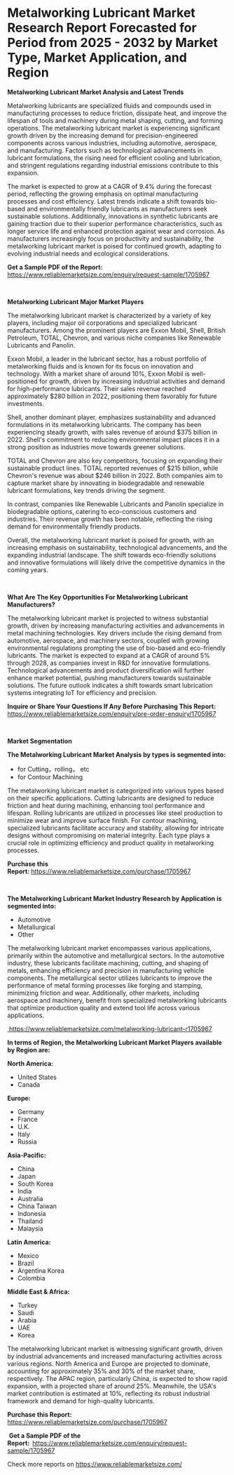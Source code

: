 <p><h1>Metalworking Lubricant Market Research Report Forecasted for Period from 2025 -  2032 by Market Type, Market Application, and Region</h1></p><p><strong>Metalworking Lubricant Market Analysis and Latest Trends</strong></p>
<p><p>Metalworking lubricants are specialized fluids and compounds used in manufacturing processes to reduce friction, dissipate heat, and improve the lifespan of tools and machinery during metal shaping, cutting, and forming operations. The metalworking lubricant market is experiencing significant growth driven by the increasing demand for precision-engineered components across various industries, including automotive, aerospace, and manufacturing. Factors such as technological advancements in lubricant formulations, the rising need for efficient cooling and lubrication, and stringent regulations regarding industrial emissions contribute to this expansion.</p><p>The market is expected to grow at a CAGR of 9.4% during the forecast period, reflecting the growing emphasis on optimal manufacturing processes and cost efficiency. Latest trends indicate a shift towards bio-based and environmentally friendly lubricants as manufacturers seek sustainable solutions. Additionally, innovations in synthetic lubricants are gaining traction due to their superior performance characteristics, such as longer service life and enhanced protection against wear and corrosion. As manufacturers increasingly focus on productivity and sustainability, the metalworking lubricant market is poised for continued growth, adapting to evolving industrial needs and ecological considerations.</p></p>
<p><strong>Get a Sample PDF of the Report:&nbsp;</strong> <a href="https://www.reliablemarketsize.com/enquiry/request-sample/1705967?utm_campaign=3553&utm_medium=2&utm_source=Github&utm_content=ia&utm_term=27032025&utm_id=metalworking-lubricant">https://www.reliablemarketsize.com/enquiry/request-sample/1705967</a></p>
<p>&nbsp;</p>
<p><strong>Metalworking Lubricant Major Market Players</strong></p>
<p><p>The metalworking lubricant market is characterized by a variety of key players, including major oil corporations and specialized lubricant manufacturers. Among the prominent players are Exxon Mobil, Shell, British Petroleum, TOTAL, Chevron, and various niche companies like Renewable Lubricants and Panolin.</p><p>Exxon Mobil, a leader in the lubricant sector, has a robust portfolio of metalworking fluids and is known for its focus on innovation and technology. With a market share of around 10%, Exxon Mobil is well-positioned for growth, driven by increasing industrial activities and demand for high-performance lubricants. Their sales revenue reached approximately $280 billion in 2022, positioning them favorably for future investments.</p><p>Shell, another dominant player, emphasizes sustainability and advanced formulations in its metalworking lubricants. The company has been experiencing steady growth, with sales revenue of around $375 billion in 2022. Shell's commitment to reducing environmental impact places it in a strong position as industries move towards greener solutions.</p><p>TOTAL and Chevron are also key competitors, focusing on expanding their sustainable product lines. TOTAL reported revenues of $215 billion, while Chevron's revenue was about $246 billion in 2022. Both companies aim to capture market share by innovating in biodegradable and renewable lubricant formulations, key trends driving the segment.</p><p>In contrast, companies like Renewable Lubricants and Panolin specialize in biodegradable options, catering to eco-conscious customers and industries. Their revenue growth has been notable, reflecting the rising demand for environmentally friendly products.</p><p>Overall, the metalworking lubricant market is poised for growth, with an increasing emphasis on sustainability, technological advancements, and the expanding industrial landscape. The shift towards eco-friendly solutions and innovative formulations will likely drive the competitive dynamics in the coming years.</p></p>
<p>&nbsp;</p>
<p><strong>What Are The Key Opportunities For Metalworking Lubricant Manufacturers?</strong></p>
<p><p>The metalworking lubricant market is projected to witness substantial growth, driven by increasing manufacturing activities and advancements in metal machining technologies. Key drivers include the rising demand from automotive, aerospace, and machinery sectors, coupled with growing environmental regulations prompting the use of bio-based and eco-friendly lubricants. The market is expected to expand at a CAGR of around 5% through 2028, as companies invest in R&D for innovative formulations. Technological advancements and product diversification will further enhance market potential, pushing manufacturers towards sustainable solutions. The future outlook indicates a shift towards smart lubrication systems integrating IoT for efficiency and precision.</p></p>
<p><strong>Inquire or Share Your Questions If Any Before Purchasing This Report:</strong> <a href="https://www.reliablemarketsize.com/enquiry/pre-order-enquiry/1705967?utm_campaign=3553&utm_medium=2&utm_source=Github&utm_content=ia&utm_term=27032025&utm_id=metalworking-lubricant">https://www.reliablemarketsize.com/enquiry/pre-order-enquiry/1705967</a></p>
<p>&nbsp;</p>
<p><strong>Market Segmentation</strong></p>
<p><strong>The Metalworking Lubricant Market Analysis by types is segmented into:</strong></p>
<p><ul><li>for Cutting，rolling， etc</li><li>for Contour Machining</li></ul></p>
<p><p>The metalworking lubricant market is categorized into various types based on their specific applications. Cutting lubricants are designed to reduce friction and heat during machining, enhancing tool performance and lifespan. Rolling lubricants are utilized in processes like steel production to minimize wear and improve surface finish. For contour machining, specialized lubricants facilitate accuracy and stability, allowing for intricate designs without compromising on material integrity. Each type plays a crucial role in optimizing efficiency and product quality in metalworking processes.</p></p>
<p><strong>Purchase this Report:&nbsp;</strong><a href="https://www.reliablemarketsize.com/purchase/1705967?utm_campaign=3553&utm_medium=2&utm_source=Github&utm_content=ia&utm_term=27032025&utm_id=metalworking-lubricant">https://www.reliablemarketsize.com/purchase/1705967</a></p>
<p>&nbsp;</p>
<p><strong>The Metalworking Lubricant Market Industry Research by Application is segmented into:</strong></p>
<p><ul><li>Automotive</li><li>Metallurgical</li><li>Other</li></ul></p>
<p><p>The metalworking lubricant market encompasses various applications, primarily within the automotive and metallurgical sectors. In the automotive industry, these lubricants facilitate machining, cutting, and shaping of metals, enhancing efficiency and precision in manufacturing vehicle components. The metallurgical sector utilizes lubricants to improve the performance of metal forming processes like forging and stamping, minimizing friction and wear. Additionally, other markets, including aerospace and machinery, benefit from specialized metalworking lubricants that optimize production quality and extend tool life across various applications.</p></p>
<p><a href="https://www.reliablemarketsize.com/metalworking-lubricant-r1705967?utm_campaign=3553&utm_medium=2&utm_source=Github&utm_content=ia&utm_term=27032025&utm_id=metalworking-lubricant">&nbsp;https://www.reliablemarketsize.com/metalworking-lubricant-r1705967</a></p>
<p><strong>In terms of Region, the Metalworking Lubricant Market Players available by Region are:</strong></p>
<p>
    <p> <strong> North America: </strong>
        <ul>
            <li>United States</li>
            <li>Canada</li>
        </ul>
        </p> 
    <p> <strong> Europe: </strong>
        <ul>
            <li>Germany</li>
            <li>France</li>
            <li>U.K.</li>
            <li>Italy</li>
            <li>Russia</li>
        </ul>
        </p> 
    <p> <strong> Asia-Pacific: </strong>
        <ul>
            <li>China</li>
            <li>Japan</li>
            <li>South Korea</li>
            <li>India</li>
            <li>Australia</li>
            <li>China Taiwan</li>
            <li>Indonesia</li>
            <li>Thailand</li>
            <li>Malaysia</li>
        </ul>
        </p> 
    <p> <strong> Latin America: </strong>
        <ul>
            <li>Mexico</li>
            <li>Brazil</li>
            <li>Argentina Korea</li>
            <li>Colombia</li>
        </ul>
        </p> 
    <p> <strong> Middle East & Africa: </strong>
        <ul>
            <li>Turkey</li>
            <li>Saudi</li>
            <li>Arabia</li>
            <li>UAE</li>
            <li>Korea</li>
        </ul>
    </p>
    </p>
<p><p>The metalworking lubricant market is witnessing significant growth, driven by industrial advancements and increased manufacturing activities across various regions. North America and Europe are projected to dominate, accounting for approximately 35% and 30% of the market share, respectively. The APAC region, particularly China, is expected to show rapid expansion, with a projected share of around 25%. Meanwhile, the USA's market contribution is estimated at 10%, reflecting its robust industrial framework and demand for high-quality lubricants.</p></p>
<p><strong>Purchase this Report: </strong><a href="https://www.reliablemarketsize.com/purchase/1705967?utm_campaign=3553&utm_medium=2&utm_source=Github&utm_content=ia&utm_term=27032025&utm_id=metalworking-lubricant">https://www.reliablemarketsize.com/purchase/1705967</a></p>
<p>&nbsp;<strong>Get a Sample PDF of the Report:&nbsp;&nbsp;</strong><a href="https://www.reliablemarketsize.com/enquiry/request-sample/1705967?utm_campaign=3553&utm_medium=2&utm_source=Github&utm_content=ia&utm_term=27032025&utm_id=metalworking-lubricant">https://www.reliablemarketsize.com/enquiry/request-sample/1705967</a></p>
<p><strong></strong></p>
<p>Check more reports on <a href="https://www.reliablemarketsize.com/?utm_campaign=3553&utm_medium=2&utm_source=Github&utm_content=ia&utm_term=27032025&utm_id=metalworking-lubricant">https://www.reliablemarketsize.com/</a></p>